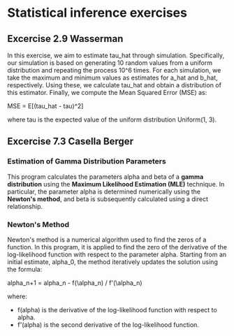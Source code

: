 # Statistical inference exercises

## Excercise 2.9 Wasserman

In this exercise, we aim to estimate tau_hat through simulation. Specifically, our simulation is based on generating 10 random values from a uniform distribution and repeating the process 10^6 times. For each simulation, we take the maximum and minimum values as estimates for a_hat and b_hat, respectively. Using these, we calculate tau_hat and obtain a distribution of this estimator. Finally, we compute the Mean Squared Error (MSE) as:

MSE = E[(tau_hat - tau)^2]

where tau is the expected value of the uniform distribution Uniform(1, 3).


## Excercise 7.3 Casella Berger

### Estimation of Gamma Distribution Parameters

This program calculates the parameters  alpha  and beta  of a **gamma distribution** using the **Maximum Likelihood Estimation (MLE)** technique. 
In particular, the parameter alpha  is determined numerically using the **Newton's method**, and beta  is subsequently calculated using a direct relationship.

### Newton's Method

Newton's method is a numerical algorithm used to find the zeros of a function. In this program, it is applied to find the zero of the derivative of the log-likelihood function with respect to the parameter alpha. 
Starting from an initial estimate, alpha_0, the method iteratively updates the solution using the formula:

alpha_n+1 = alpha_n - f(\alpha_n) / f'(\alpha_n)

where:
- f(alpha) is the derivative of the log-likelihood function with respect to alpha.
- f'(alpha) is the second derivative of the log-likelihood function.
